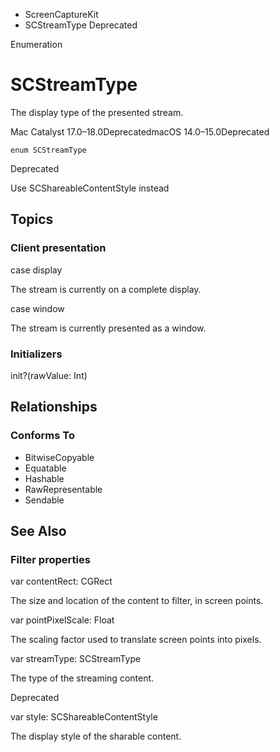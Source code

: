 

- ScreenCaptureKit
-  SCStreamType Deprecated

Enumeration

# SCStreamType

The display type of the presented stream.

Mac Catalyst 17.0–18.0DeprecatedmacOS 14.0–15.0Deprecated

``` source
enum SCStreamType
```

Deprecated

Use SCShareableContentStyle instead

## Topics

### Client presentation

case display

The stream is currently on a complete display.

case window

The stream is currently presented as a window.

### Initializers

init?(rawValue: Int)

## Relationships

### Conforms To

- BitwiseCopyable
- Equatable
- Hashable
- RawRepresentable
- Sendable

## See Also

### Filter properties

var contentRect: CGRect

The size and location of the content to filter, in screen points.

var pointPixelScale: Float

The scaling factor used to translate screen points into pixels.

var streamType: SCStreamType

The type of the streaming content.

Deprecated

var style: SCShareableContentStyle

The display style of the sharable content.

